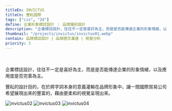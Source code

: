 ```yaml
---
titleEn: INVICTUS
titleCn: 豐耘國際
tags: ["cis", "2d"]
define: 企業形象標誌設計 ｜ 品牌識別設計
description: "企業標誌設計，往往不一定是喜好為主，而是是否能傳達企業的形象情緒，以及應用度是否完善為主。豐耘的設計目的，在於將字詞本身的意義灌輸在品牌形象中。"
thumbnail: "/projects/invictus/invictus01.webp"
contain: 品牌標誌設計 | 品牌理念溝通 | 視覺分析
priority: 3
---
```


<section>　

企業標誌設計，往往不一定是喜好為主，而是是否能傳達企業的形象情緒，以及應用度是否完善為主。

豐耘的設計目的，在於將字詞本身的意義灌輸在品牌形象中，讓一間國際貿易公司希望展現出來的豐富的，藉由更柔和的視覺呈現出來。

</section>

<section>

<img alt="invictus02" data-src="/projects/invictus/invictus02.webp" className="lazyload" />
<img alt="invictus03" data-src="/projects/invictus/invictus03.webp" className="lazyload" />
<img alt="invictus04" data-src="/projects/invictus/invictus04.webp" className="lazyload" />

</section>

